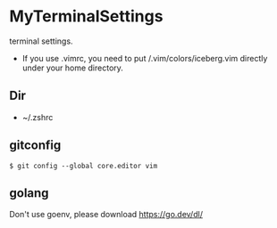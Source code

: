 # MyTerminalSettings
terminal settings.

- If you use .vimrc, you need to put /.vim/colors/iceberg.vim directly under your home directory.

## Dir
- ~/.zshrc

## gitconfig
```
$ git config --global core.editor vim
```

## golang

Don't use goenv, please download https://go.dev/dl/
